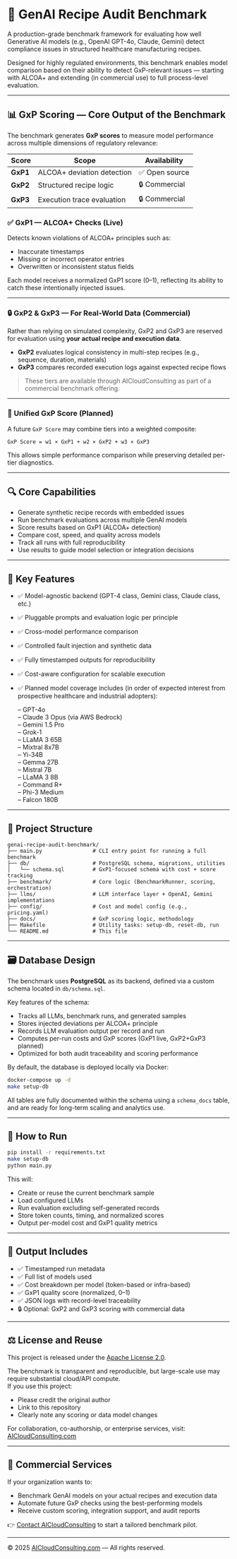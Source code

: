 # 🧪 GenAI Recipe Audit Benchmark

A production-grade benchmark framework for evaluating how well Generative AI models (e.g., OpenAI GPT-4o, Claude, Gemini) detect compliance issues in structured healthcare manufacturing recipes.

Designed for highly regulated environments, this benchmark enables model comparison based on their ability to detect GxP-relevant issues — starting with ALCOA+ and extending (in commercial use) to full process-level evaluation.

---

## 📊 GxP Scoring — Core Output of the Benchmark

The benchmark generates **GxP scores** to measure model performance across multiple dimensions of regulatory relevance:

| Score     | Scope                        | Availability |
|-----------|------------------------------|--------------|
| **GxP1**  | ALCOA+ deviation detection    | ✅ Open source |
| **GxP2**  | Structured recipe logic       | 🔒 Commercial |
| **GxP3**  | Execution trace evaluation    | 🔒 Commercial |

### ✅ GxP1 — ALCOA+ Checks (Live)
Detects known violations of ALCOA+ principles such as:
- Inaccurate timestamps
- Missing or incorrect operator entries
- Overwritten or inconsistent status fields

Each model receives a normalized GxP1 score (0–1), reflecting its ability to catch these intentionally injected issues.

---

### 🔒 GxP2 & GxP3 — For Real-World Data (Commercial)
Rather than relying on simulated complexity, GxP2 and GxP3 are reserved for evaluation using **your actual recipe and execution data**.

- **GxP2** evaluates logical consistency in multi-step recipes (e.g., sequence, duration, materials)
- **GxP3** compares recorded execution logs against expected recipe flows

> These tiers are available through AICloudConsulting as part of a commercial benchmark offering.

---

### 🧠 Unified GxP Score (Planned)
A future `GxP Score` may combine tiers into a weighted composite:

```
GxP Score = w1 × GxP1 + w2 × GxP2 + w3 × GxP3
```

This allows simple performance comparison while preserving detailed per-tier diagnostics.

---

## 🔍 Core Capabilities

- Generate synthetic recipe records with embedded issues  
- Run benchmark evaluations across multiple GenAI models  
- Score results based on GxP1 (ALCOA+ detection)  
- Compare cost, speed, and quality across models  
- Track all runs with full reproducibility  
- Use results to guide model selection or integration decisions  

---

## 🧠 Key Features

- ✅ Model-agnostic backend (GPT-4 class, Gemini class, Claude class, etc.)
- ✅ Pluggable prompts and evaluation logic per principle
- ✅ Cross-model performance comparison
- ✅ Controlled fault injection and synthetic data
- ✅ Fully timestamped outputs for reproducibility
- ✅ Cost-aware configuration for scalable execution
- ✅ Planned model coverage includes (in order of expected interest from prospective healthcare and industrial adopters):

  – GPT-4o  
  – Claude 3 Opus (via AWS Bedrock)  
  – Gemini 1.5 Pro  
  – Grok-1  
  – LLaMA 3 65B  
  – Mixtral 8x7B  
  – Yi-34B  
  – Gemma 27B  
  – Mistral 7B  
  – LLaMA 3 8B  
  – Command R+  
  – Phi-3 Medium  
  – Falcon 180B

---

## 📂 Project Structure

```
genai-recipe-audit-benchmark/
├── main.py                # CLI entry point for running a full benchmark
├── db/                    # PostgreSQL schema, migrations, utilities
│   └── schema.sql         # GxP1-focused schema with cost + score tracking
├── benchmark/             # Core logic (BenchmarkRunner, scoring, orchestration)
├── llms/                  # LLM interface layer + OpenAI, Gemini implementations
├── config/                # Cost and model config (e.g., pricing.yaml)
├── docs/                  # GxP scoring logic, methodology
├── Makefile               # Utility tasks: setup-db, reset-db, run
└── README.md              # This file
```

---

## 🗃️ Database Design

The benchmark uses **PostgreSQL** as its backend, defined via a custom schema located in `db/schema.sql`.

Key features of the schema:
- Tracks all LLMs, benchmark runs, and generated samples
- Stores injected deviations per ALCOA+ principle
- Records LLM evaluation output per record and run
- Computes per-run costs and GxP scores (GxP1 live, GxP2+GxP3 planned)
- Optimized for both audit traceability and scoring performance

By default, the database is deployed locally via Docker:

```bash
docker-compose up -d
make setup-db
```

All tables are fully documented within the schema using a `schema_docs` table, and are ready for long-term scaling and analytics use.

---

## 🚀 How to Run

```bash
pip install -r requirements.txt
make setup-db
python main.py
```

This will:
- Create or reuse the current benchmark sample
- Load configured LLMs
- Run evaluation excluding self-generated records
- Store token counts, timing, and normalized scores
- Output per-model cost and GxP1 quality metrics

---

## 📄 Output Includes

- ✅ Timestamped run metadata  
- ✅ Full list of models used  
- ✅ Cost breakdown per model (token-based or infra-based)  
- ✅ GxP1 quality score (normalized, 0–1)  
- ✅ JSON logs with record-level traceability  
- 🔒 Optional: GxP2 and GxP3 scoring with commercial data

---

## ⚖️ License and Reuse

This project is released under the [Apache License 2.0](./LICENSE).

The benchmark is transparent and reproducible, but large-scale use may require substantial cloud/API compute.  
If you use this project:

- Please credit the original author  
- Link to this repository  
- Clearly note any scoring or data model changes  

For collaboration, co-authorship, or enterprise services, visit:  
[AICloudConsulting.com](https://aicloudconsulting.com)

---

## 💼 Commercial Services

If your organization wants to:
- Benchmark GenAI models on your actual recipes and execution data
- Automate future GxP checks using the best-performing models
- Receive custom scoring, integration support, and audit reports

👉 [Contact AICloudConsulting](https://aicloudconsulting.com) to start a tailored benchmark pilot.

---

© 2025 [AICloudConsulting.com](https://aicloudconsulting.com) — All rights reserved.